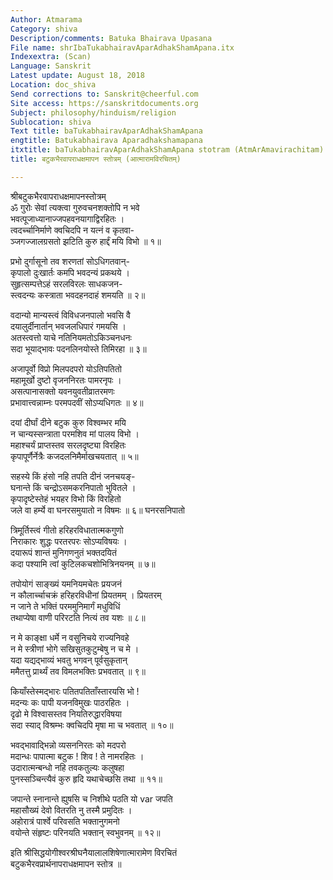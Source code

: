 ```yaml
---
Author: Atmarama
Category: shiva
Description/comments: Batuka Bhairava Upasana
File name: shrIbaTukabhairavAparAdhakShamApana.itx
Indexextra: (Scan)
Language: Sanskrit
Latest update: August 18, 2018
Location: doc_shiva
Send corrections to: Sanskrit@cheerful.com
Site access: https://sanskritdocuments.org
Subject: philosophy/hinduism/religion
Sublocation: shiva
Text title: baTukabhairavAparAdhakShamApana
engtitle: Batukabhairava Aparadhakshamapana
itxtitle: baTukabhairavAparAdhakShamApana stotram (AtmArAmavirachitam)
title: बटुकभैरवापराधक्षमापन स्तोत्रम् (आत्मारामविरचितम्)

---
```

  
 श्रीबटुकभैरवापराधक्षमापनस्तोत्रम्   
ॐ गुरोः सेवां त्यक्त्वा गुरुवचनशक्तोपि न भवे  
भवत्पूजाध्यानाज्जपहवनयागाद्विरहितः ।  
त्वदर्च्चानिर्माणे क्वचिदपि न यत्नं व कृतवा-  
ञ्जगज्जालग्रसतो झटिति कुरु हार्द्दं मयि विभो ॥ १॥  
  
प्रभो दुर्गासूनो तव शरणतां सोऽधिगतवान्-  
कृपालो दुःखार्तः कमपि भवदन्यं प्रकथये ।  
सुहृत्सम्पत्तेऽहं सरलविरलः साधकजन-  
स्त्वदन्यः कस्त्राता भवदहनदाहं शमयति ॥ २॥  
  
वदान्यो मान्यस्त्वं विविधजनपालो भवसि वै  
दयालुर्दीनार्तान् भवजलधिपारं गमयसि ।  
अतस्त्वत्तो याचे नतिनियमतोऽकिञ्चनधनः  
सदा भूयाद्भावः पदनलिनयोस्ते तिमिरहा ॥ ३॥  
  
अजापूर्वो विप्रो मिलपदपरो योऽतिपतितो  
महामूर्खो दुष्टो वृजननिरतः पामरनृपः ।  
असत्पानासक्तो यवनयुवतीव्रातरमणः  
प्रभावात्त्वन्नाम्नः परमपदवीं सोऽप्यधिगतः ॥ ४॥  
  
दयां दीर्घां दीने बटुक कुरु विश्वम्भर मयि  
न चान्यस्सन्त्राता परमशिव मां पालय विभो ।  
महाश्चर्यं प्राप्तस्तव सरलदृष्ट्या विरहितः  
कृपापूर्णैर्नेत्रैः कजदलनिमैर्माखचयतात् ॥ ५॥  
  
सहस्ये किं हंसो नहि तपति दीनं जनचयङ्-  
घनान्ते किं चन्द्रोऽसमकरनिपातो भुवितले ।  
कृपादृष्टेस्तेहं भयहर विभो किं विरहितो  
जले वा हर्म्ये वा घनरसमुयातो न विषमः ॥ ६॥ घनरसनिपातो  
  
त्रिमूर्तिस्त्वं गीतो हरिहरविधातात्मकगुणो  
निराकारः शुद्धः परतरपरः सोऽप्यविषयः ।  
दयारूपं शान्तं मुनिगणनुतं भक्तदयितं  
कदा पश्यामि त्वां कुटिलकचशोभित्रिनयनम् ॥ ७॥  
  
तपोयोगं साङ्ख्यं यमनियमचेतः प्रयजनं  
न कौलार्च्चाचक्रं हरिहरविधीनां प्रियतमम् । प्रियतरम्  
न जाने ते भक्तिं परममुनिमार्गं मधुविधिं  
तथाप्येषा वाणी परिरटति नित्यं तव यशः ॥ ८॥  
  
न मे काङ्क्षा धर्मे न वसुनिचये राज्यनिवहे  
न मे स्त्रीणां भोगे सखिसुतकुटुम्बेषु न च मे ।  
यदा यद्यद्भाव्यं भवतु भगवन् पूर्वसुकृतान्  
ममैतत्तु प्रार्थ्यं तव विमलभक्तिः प्रभवतात् ॥ ९॥  
  
कियाँस्तेस्मद्भारः पतितपतिताँस्तारयसि भो !  
मदन्यः कः पापी यजनविमुखः पाठरहितः ।  
दृढो मे विश्वासस्तव नियतिरुद्धारविषया  
सदा स्याद् विश्रम्भः क्वचिदपि मृषा मा च भवतात् ॥ १०॥  
  
भवद्भावाद्भिन्नो व्यसननिरतः को मदपरो  
मदान्धः पापात्मा बटुक ! शिव ! ते नामरहितः ।  
उदारात्मन्बन्धो नहि तवकतुल्यः कलुषहा  
पुनस्सञ्चिन्त्यैवं कुरु हृदि यथाचेच्छसि तथा ॥ ११॥  
  
जपान्ते स्नानान्ते ह्युषसि च निशीथे पठति यो  var  जपति  
महासौख्यं देवो वितरति नु तस्मै प्रमुदितः ।  
अहोरात्रं पार्श्वे परिवसति भक्तानुगमनो  
वयोन्ते संहृष्टः परिनयति भक्तान् स्वभुवनम् ॥ १२॥  
  
इति श्रीसिद्धयोगीश्वरश्रीघनैयालालशिषेणात्मारामेण विरचितं  
बटुकभैरवप्रार्थनापराधक्षमापन स्तोत्र ॥  
  
  
  
